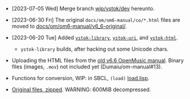 
* [2023-07-05 Wed] Merge branch [wip/ystok/dev](https://github.com/Dumaiu/om-manual/tree/wip/ystok/dev) hereunto.

* [2023-06-30 Fri] The original `docs/om/om6-manual/co/*.html` files are moved to [docs/om/om6-manual/v6_6-original/](./docs/om/om6-manual/v6_6-original/).

* [2023-06-20 Tue] Added [`ystok-library`](http://lisp.ystok.ru/ylib/), [`ystok-uri`](http://lisp.ystok.ru/yuri/), and [`ystok-html`](http://lisp.ystok.ru/yhtml/).
    * `ystok-library` builds, after hacking out some Unicode chars.


* Uploading the HTML files from the [old v6.6 OpenMusic manual](https://support.ircam.fr/docs/om/om6-manual/co/OM-User-Manual.html).  Binary files (images, `.mov`) not included yet (Dumaiu/om-manual#13).

* Functions for conversion, WIP: in SBCL, `(load)` [load.lisp](load.lisp).

* [Original files, zipped](https://nubo.ircam.fr/index.php/s/Pc3pBkKHwKrWPqF).  WARNING: 600MiB decompressed.
